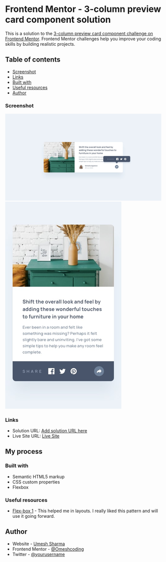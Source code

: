 # Frontend Mentor - 3-column preview card component solution

This is a solution to the [3-column preview card component challenge on Frontend Mentor](https://www.frontendmentor.io/challenges/3column-preview-card-component-pH92eAR2-). Frontend Mentor challenges help you improve your coding skills by building realistic projects.

## Table of contents

  - [Screenshot](#screenshot)
  - [Links](#links)
  - [Built with](#built-with)
  - [Useful resources](#useful-resources)
- [Author](#author)

### Screenshot

![Desktop](./design/desktop-active-state.jpg)
![Mobile](./design/mobile-active-state.jpg)

### Links

- Solution URL: [Add solution URL here](https://github.com/Omeshcoding/Preview-component)
- Live Site URL: [Live Site](https://omeshcoding.github.io/Preview-component/)

## My process

### Built with

- Semantic HTML5 markup
- CSS custom properties
- Flexbox

### Useful resources

- [Flex-box 1](https://developer.mozilla.org/en-US/docs/Learn/CSS/CSS_layout/Flexbox) - This helped me in layouts. I really liked this pattern and will use it going forward.

## Author

- Website - [Umesh Sharma](https://www.your-site.com)
- Frontend Mentor - [@Omeshcoding](https://www.frontendmentor.io/profile/Omeshcoding)
- Twitter - [@yourusername](https://www.twitter.com/yourusername)
